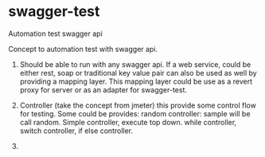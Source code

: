 swagger-test
============

Automation test swagger api

Concept to automation test with swagger api.

1. Should be able to run with any swagger api. If a web service, could be either rest, soap or traditional key value pair can also be used as well by providing a mapping layer. This mapping layer could be use as a revert proxy for server or as an adapter for swagger-test.

2. Controller (take the concept from jmeter) this provide some control flow for testing. Some could be provides: random controller: sample will be call random. Simple controller, execute top down. while controller, switch controller, if else controller.
3. 
